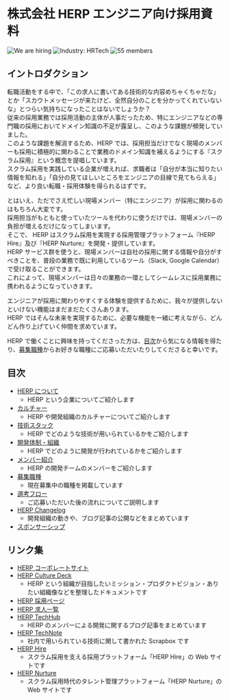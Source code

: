 # 株式会社 HERP エンジニア向け採用資料

![We are hiring](https://img.shields.io/badge/status-hiring-brightgreen) ![Industry: HRTech](https://img.shields.io/badge/industry-HRTech-orange) ![55 members](https://img.shields.io/badge/members-55-blue)

## イントロダクション

転職活動をする中で、「この求人に書いてある技術的な内容めちゃくちゃだな」とか「スカウトメッセージが来たけど、全然自分のことを分かってくれていないな」とつらい気持ちになったことはないでしょうか？  
従来の採用業務では採用活動の主体が人事だったため、特にエンジニアなどの専門職の採用においてドメイン知識の不足が露呈し、このような課題が頻発していました。  
このような課題を解消するため、HERP では、採用担当だけでなく現場のメンバーも採用に積極的に関わることで業務のドメイン知識を補えるようにする『スクラム採用』という概念を提唱しています。  
スクラム採用を実践している企業が増えれば、求職者は「自分が本当に知りたい情報を知れる」「自分の見てほしいところをエンジニアの目線で見てもらえる」など、より良い転職・採用体験を得られるはずです。

とはいえ、ただでさえ忙しい現場メンバー（特にエンジニア）が採用に関わるのはもちろん大変です。  
採用担当がもともと使っていたツールを代わりに使うだけでは、現場メンバーの負担が増えるだけになってしまいます。  
そこで、 HERP はスクラム採用を実現する採用管理プラットフォーム『HERP Hire』及び『HERP Nurture』を開発・提供しています。  
HERP サービス群を使うと、現場メンバーは自社の採用に関する情報や自分がすべきことを、普段の業務で既に利用しているツール（Slack, Google Calendar）で受け取ることができます。  
これによって、現場メンバーは日々の業務の一環としてシームレスに採用業務に携われるようになっていきます。

エンジニアが採用に関わりやすくする体験を提供するために、我々が提供しないといけない機能はまだまだたくさんあります。  
HERP ではそんな未来を実現するために、必要な機能を一緒に考えながら、どんどん作り上げていく仲間を求めています。

HERP で働くことに興味を持ってくださった方は、[目次](https://github.com/herp-inc/engineering-careers/#%E7%9B%AE%E6%AC%A1)から気になる情報を得たり、[募集職種](./docs/jobs.md)からお好きな職種にご応募いただいたりしてくださると幸いです。

## 目次

- [HERP について](./docs/company.md)
  - HERP という企業についてご紹介します
- [カルチャー](./docs/culture.md)
  - HERP や開発組織のカルチャーについてご紹介します
- [技術スタック](./docs/technology-stack.md)
  - HERP でどのような技術が用いられているかをご紹介します
- [開発体制・組織](./docs/organization.md)
  - HERP でどのように開発が行われているかをご紹介します
- [メンバー紹介](./docs/members.md)
  - HERP の開発チームのメンバーをご紹介します
- [募集職種](./docs/jobs.md)
  - 現在募集中の職種を掲載しています
- [選考フロー](./docs/interviews.md)
  - ご応募いただいた後の流れについてご説明します
- [HERP Changelog](docs/CHANGELOG.md)
  - 開発組織の動きや、ブログ記事の公開などをまとめています
- [スポンサーシップ](./docs/sponsorship.md)

## リンク集

- [HERP コーポレートサイト](https://herp.co.jp/)
- [HERP Culture Deck](https://culture.herp.co.jp/)
  - HERP という組織が目指したいミッション・プロダクトビジョン・ありたい組織像などを整理したドキュメントです
- [HERP 採用ページ](https://careers.herp.co.jp/)
- [HERP 求人一覧](https://herp.careers/v1/herpinc)
- [HERP TechHub](https://tech-hub.herp.co.jp/)
  - HERP のメンバーによる開発に関するブログ記事をまとめています
- [HERP TechNote](https://scrapbox.io/herp-technote/)
  - 社内で用いられている技術に関して書かれた Scrapbox です
- [HERP Hire](https://herp.cloud/)
  - スクラム採用を支える採用プラットフォーム「HERP Hire」の Web サイトです
- [HERP Nurture](https://lp.herp.cloud/nurture/)
  - スクラム採用時代のタレント管理プラットフォーム「HERP Nurture」の Web サイトです
